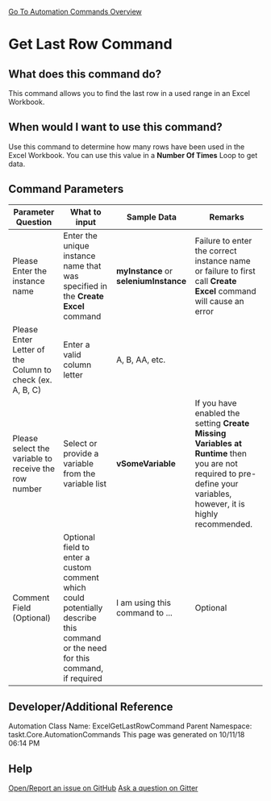 <!--TITLE: Get Last Row Command -->
<!-- SUBTITLE: a command in the Excel Commands group. -->
[Go To Automation Commands Overview](/automation-commands)


# Get Last Row Command


## What does this command do?
This command allows you to find the last row in a used range in an Excel Workbook.


## When would I want to use this command?
Use this command to determine how many rows have been used in the Excel Workbook.  You can use this value in a **Number Of Times** Loop to get data.


## Command Parameters
| Parameter Question   	| What to input  	|  Sample Data 	| Remarks  	|
| ---                    | ---               | ---           | ---       |
|Please Enter the instance name|Enter the unique instance name that was specified in the **Create Excel** command|**myInstance** or **seleniumInstance**|Failure to enter the correct instance name or failure to first call **Create Excel** command will cause an error|
|Please Enter Letter of the Column to check (ex. A, B, C)|Enter a valid column letter|A, B, AA, etc.||
|Please select the variable to receive the row number|Select or provide a variable from the variable list|**vSomeVariable**|If you have enabled the setting **Create Missing Variables at Runtime** then you are not required to pre-define your variables, however, it is highly recommended.|
|Comment Field (Optional)|Optional field to enter a custom comment which could potentially describe this command or the need for this command, if required|I am using this command to ...|Optional|


## Developer/Additional Reference
Automation Class Name: ExcelGetLastRowCommand
Parent Namespace: taskt.Core.AutomationCommands
This page was generated on 10/11/18 06:14 PM


## Help
[Open/Report an issue on GitHub](https://github.com/saucepleez/taskt/issues/new)
[Ask a question on Gitter](https://gitter.im/taskt-rpa/Lobby)
